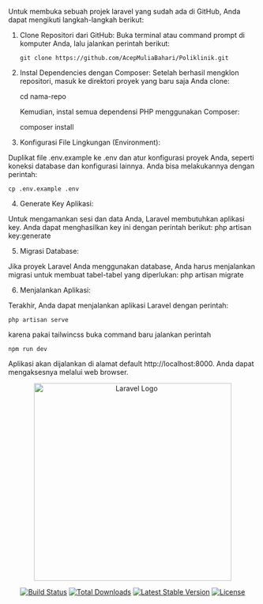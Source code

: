 Untuk membuka sebuah projek laravel yang sudah ada di GitHub, Anda dapat mengikuti langkah-langkah berikut:

1.  Clone Repositori dari GitHub:
    Buka terminal atau command prompt di komputer Anda, lalu jalankan perintah berikut:

        git clone https://github.com/AcepMuliaBahari/Poliklinik.git

2.  Instal Dependencies dengan Composer:
    Setelah berhasil mengklon repositori, masuk ke direktori proyek yang baru saja Anda clone:

    cd nama-repo

    Kemudian, instal semua dependensi PHP menggunakan Composer:

    composer install

3.  Konfigurasi File Lingkungan (Environment):

Duplikat file .env.example ke .env dan atur konfigurasi proyek Anda, seperti koneksi database dan konfigurasi lainnya. Anda bisa melakukannya dengan perintah:

    cp .env.example .env

4. Generate Key Aplikasi:

Untuk mengamankan sesi dan data Anda, Laravel membutuhkan aplikasi key. Anda dapat menghasilkan key ini dengan perintah berikut:
php artisan key:generate

5. Migrasi Database:

Jika proyek Laravel Anda menggunakan database, Anda harus menjalankan migrasi untuk membuat tabel-tabel yang diperlukan:
php artisan migrate

6. Menjalankan Aplikasi:

Terakhir, Anda dapat menjalankan aplikasi Laravel dengan perintah:

    php artisan serve
    
karena pakai tailwincss buka command baru jalankan perintah

    npm run dev

    
Aplikasi akan dijalankan di alamat default http://localhost:8000. Anda dapat mengaksesnya melalui web browser.


<p align="center"><a href="https://laravel.com" target="_blank"><img src="https://raw.githubusercontent.com/laravel/art/master/logo-lockup/5%20SVG/2%20CMYK/1%20Full%20Color/laravel-logolockup-cmyk-red.svg" width="400" alt="Laravel Logo"></a></p>

<p align="center">
<a href="https://github.com/laravel/framework/actions"><img src="https://github.com/laravel/framework/workflows/tests/badge.svg" alt="Build Status"></a>
<a href="https://packagist.org/packages/laravel/framework"><img src="https://img.shields.io/packagist/dt/laravel/framework" alt="Total Downloads"></a>
<a href="https://packagist.org/packages/laravel/framework"><img src="https://img.shields.io/packagist/v/laravel/framework" alt="Latest Stable Version"></a>
<a href="https://packagist.org/packages/laravel/framework"><img src="https://img.shields.io/packagist/l/laravel/framework" alt="License"></a>
</p>

